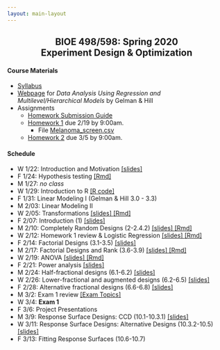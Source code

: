 ```yaml
---
layout: main-layout
---
```


<link href="style.css" rel="stylesheet">

<center>
<h2>BIOE 498/598: Spring 2020<br>
Experiment Design & Optimization</h2>
</center>

#### Course Materials
* [Syllabus](files/BIOE_498_Syllabus.pdf)
* [Webpage](http://www.stat.columbia.edu/~gelman/arm/) for *Data Analysis Using Regression and Multilevel/Hierarchical Models* by Gelman & Hill
* Assignments
  - [Homework Submission Guide](files/BIOE_498_Homework_Submission_Guide.pdf)
  - [Homework 1](files/Homework1.pdf) due 2/19 by 9:00am.
    - File [Melanoma_screen.csv](files/Melanoma_screen.csv)
  - [Homework 2](files/Homework2.pdf) due 3/5 by 9:00am.

#### Schedule
* W 1/22: Introduction and Motivation [ [slides] ](files/Lecture01.pptx)
* F 1/24: Hypothesis testing [ [Rmd] ](files/Lecture02.Rmd)
* M 1/27: *no class*
* W 1/29: Introduction to R [ [R code] ](files/Intro_to_R.R)
* F 1/31: Linear Modeling I (Gelman & Hill 3.0 - 3.3)
* M 2/03: Linear Modeling II
* W 2/05: Transformations [ [slides] ](files/Transformations.pdf) [ [Rmd] ](files/Transformations.Rmd)
* F 2/07: Introduction (1) [ [slides] ](files/IntroDesign.pdf)
* M 2/10: Completely Random Designs (2-2.4.2) [ [slides] ](files/CRD.pdf) [ [Rmd] ](files/CRD.Rmd)
* W 2/12: Homework 1 review & Logistic Regression [ [slides] ](files/HomeworkReview.pdf) [ [Rmd] ](files/HomeworkReview.Rmd)
* F 2/14: Factorial Designs (3.1-3.5) [ [slides] ](files/FactorialDesigns.pdf)
* M 2/17: Factorial Designs and Rank (3.6-3.9) [ [slides] ](files/FactorialRank.pdf) [ [Rmd] ](files/FactorialRank.Rmd)
* W 2/19: ANOVA [ [slides] ](files/ANOVA.pdf) [ [Rmd] ](files/ANOVA.Rmd)
* F 2/21: Power analysis [ [slides] ](files/PowerAnalysis.pdf)
* M 2/24: Half-fractional designs (6.1-6.2) [ [slides] ](files/FractionalFactorial.pdf)
* W 2/26: Lower-fractional and augmented designs (6.2-6.5) [ [slides] ](files/LowerFractionalDesigns.pptx)
* F 2/28: Alternative fractional designs (6.6-6.8) [ [slides] ](files/AlternativeFractional.pptx)
* M 3/2: Exam 1 review [ [Exam Topics] ](files/Exam1Review.pdf)
* W 3/4: **Exam 1**
* F 3/6: Project Presentations
* M 3/9: Response Surface Designs: CCD (10.1-10.3.1) [ [slides] ](files/RSM_CCD.pdf)
* W 3/11: Response Surface Designs: Alternative Designs (10.3.2-10.5) [ [slides] ](files/RSM_BBD.pdf)
* F 3/13: Fitting Response Surfaces (10.6-10.7)

